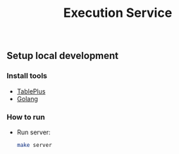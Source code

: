 <div align="center" style="padding-bottom: 20px">
  <h1>Execution Service</h1>
</div>

## Setup local development

### Install tools

-   [TablePlus](https://tableplus.com/)
-   [Golang](https://golang.org/)

### How to run

-   Run server:

    ```bash
    make server
    ```
